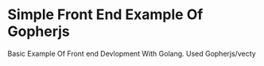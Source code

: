 # Simple Front End Example Of Gopherjs
Basic Example Of Front end Devlopment With Golang. 
Used Gopherjs/vecty
